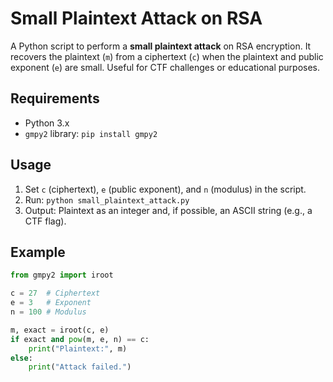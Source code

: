 # Small Plaintext Attack on RSA

A Python script to perform a **small plaintext attack** on RSA encryption. It recovers the plaintext (`m`) from a ciphertext (`c`) when the plaintext and public exponent (`e`) are small. Useful for CTF challenges or educational purposes.

## Requirements
- Python 3.x
- `gmpy2` library: `pip install gmpy2`

## Usage
1. Set `c` (ciphertext), `e` (public exponent), and `n` (modulus) in the script.
2. Run: `python small_plaintext_attack.py`
3. Output: Plaintext as an integer and, if possible, an ASCII string (e.g., a CTF flag).

## Example
```python
from gmpy2 import iroot

c = 27  # Ciphertext
e = 3   # Exponent
n = 100 # Modulus

m, exact = iroot(c, e)
if exact and pow(m, e, n) == c:
    print("Plaintext:", m)
else:
    print("Attack failed.")
